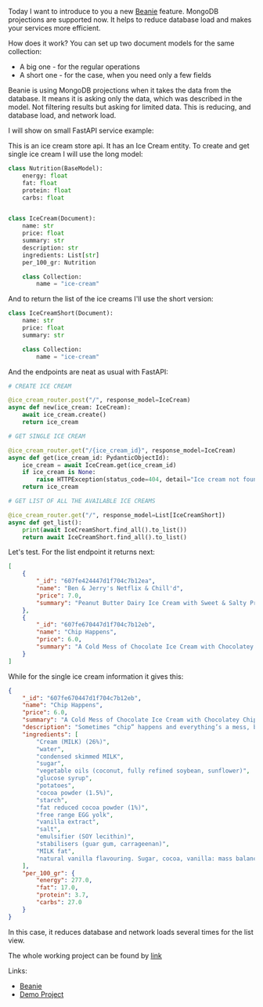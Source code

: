 Today I want to introduce to you a new [Beanie](https://github.com/roman-right/beanie) feature. MongoDB projections are supported now. It helps to reduce database load and makes your services more efficient.

How does it work? You can set up two document models for the same collection:
- A big one - for the regular operations
- A short one - for the case, when you need only a few fields

Beanie is using MongoDB projections when it takes the data from the database. It means it is asking only the data, which was described in the model. Not filtering results but asking for limited data. This is reducing, and database load, and network load.

I will show on small FastAPI service example:

This is an ice cream store api. It has an Ice Cream entity. To create and get single ice cream I will use the long model:

```python
class Nutrition(BaseModel):
    energy: float
    fat: float
    protein: float
    carbs: float


class IceCream(Document):
    name: str
    price: float
    summary: str
    description: str
    ingredients: List[str]
    per_100_gr: Nutrition

    class Collection:
        name = "ice-cream"
```

And to return the list of the ice creams I'll use the short version:

```python
class IceCreamShort(Document):
    name: str
    price: float
    summary: str

    class Collection:
        name = "ice-cream"
```

And the endpoints are neat as usual with FastAPI:

```python
# CREATE ICE CREAM

@ice_cream_router.post("/", response_model=IceCream)
async def new(ice_cream: IceCream):
    await ice_cream.create()
    return ice_cream

# GET SINGLE ICE CREAM

@ice_cream_router.get("/{ice_cream_id}", response_model=IceCream)
async def get(ice_cream_id: PydanticObjectId):
    ice_cream = await IceCream.get(ice_cream_id)
    if ice_cream is None:
        raise HTTPException(status_code=404, detail="Ice cream not found")
    return ice_cream

# GET LIST OF ALL THE AVAILABLE ICE CREAMS

@ice_cream_router.get("/", response_model=List[IceCreamShort])
async def get_list():
    print(await IceCreamShort.find_all().to_list())
    return await IceCreamShort.find_all().to_list()
```

Let's test. For the list endpoint it returns next:

```json
[
    {
        "_id": "607fe424447d1f704c7b12ea",
        "name": "Ben & Jerry's Netflix & Chill'd",
        "price": 7.0,
        "summary": "Peanut Butter Dairy Ice Cream with Sweet & Salty Pretzel Swirls & Brownie Pieces"
    },
    {
        "_id": "607fe670447d1f704c7b12eb",
        "name": "Chip Happens",
        "price": 6.0,
        "summary": "A Cold Mess of Chocolate Ice Cream with Chocolatey Chips & Crunchy Potato Chip Swirls"
    }
]
```

While for the single ice cream information it gives this:

```json
{
    "_id": "607fe670447d1f704c7b12eb",
    "name": "Chip Happens",
    "price": 6.0,
    "summary": "A Cold Mess of Chocolate Ice Cream with Chocolatey Chips & Crunchy Potato Chip Swirls",
    "description": "Sometimes “chip” happens and everything’s a mess, but we Nailed It! with this chip-filled limited batch. When smooth chocolate ice cream meets chocolatey chips & salty swirls, they pack a serious one-two crunch. The best part? There won’t be anything left to clean up.",
    "ingredients": [
        "Cream (MILK) (26%)",
        "water",
        "condensed skimmed MILK",
        "sugar",
        "vegetable oils (coconut, fully refined soybean, sunflower)",
        "glucose syrup",
        "potatoes",
        "cocoa powder (1.5%)",
        "starch",
        "fat reduced cocoa powder (1%)",
        "free range EGG yolk",
        "vanilla extract",
        "salt",
        "emulsifier (SOY lecithin)",
        "stabilisers (guar gum, carrageenan)",
        "MILK fat",
        "natural vanilla flavouring. Sugar, cocoa, vanilla: mass balance is used to match Fairtrade sourcing, total 20% F. F Visit info.fairtrade.net/sourcing"
    ],
    "per_100_gr": {
        "energy": 277.0,
        "fat": 17.0,
        "protein": 3.7,
        "carbs": 27.0
    }
}
```

In this case, it reduces database and network loads several times for the list view.

The whole working project can be found by [link](https://github.com/roman-right/ice-cream-store)

Links:

- [Beanie](https://github.com/roman-right/beanie)
- [Demo Project](https://github.com/roman-right/ice-cream-store)